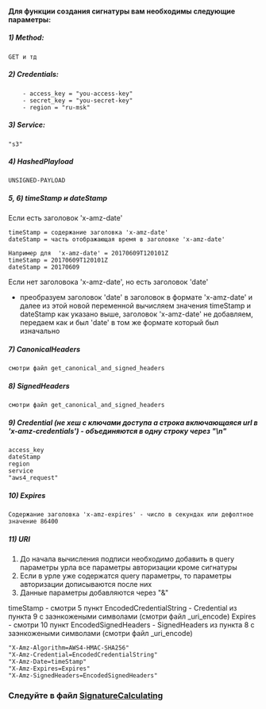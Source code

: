 ####  Для функции создания сигнатуры вам необходимы следующие параметры:
##### 1) Method:
```
GET и тд
```
##### 2) Credentials:
```
    - access_key = "you-access-key"
    - secret_key = "you-secret-key"
    - region = "ru-msk"
```
##### 3) Service:
```
"s3"
```
##### 4) HashedPlayload
```
UNSIGNED-PAYLOAD
```
##### 5, 6) timeStamp и dateStamp
Если есть заголовок 'x-amz-date'
```
timeStamp = содержание заголовка 'x-amz-date'
dateStamp = часть отображающая время в заголовке 'x-amz-date'

Например для  'x-amz-date' = 20170609T120101Z
timeStamp = 20170609T120101Z
dateStamp = 20170609
```
Если нет заголовока 'x-amz-date', но  есть заголовок 'date'

* преобразуем заголовок 'date' в заголовок в формате 'x-amz-date' и далее из этой новой переменной вычисляем значения timeStamp и dateStamp
как указано выше, заголовок 'x-amz-date' не добавляем, передаем как и был 'date' в том же формате который был изначально

##### 7) CanonicalHeaders
```
смотри файл get_canonical_and_signed_headers
```
##### 8) SignedHeaders
```
смотри файл get_canonical_and_signed_headers
```
##### 9) Credential (не хеш с ключами доступа а строка включающаяся url в 'x-amz-credentials') - объединяются в одну строку через "\n"
```
access_key
dateStamp
region
service
"aws4_request"
```
##### 10) Expires
```
Содержание заголовка 'x-amz-expires' - число в секундах или дефолтное значение 86400
```
##### 11) URI
1. До начала вычисления подписи необходимо добавить в query параметры урла все параметры авторизации кроме сигнатуры
2. Если в урле уже содержатся query параметры, то параметры авторизации дописываются после них
3. Данные параметры добавляются через "&"

timeStamp - смотри 5 пункт
EncodedCredentialString - Credential из пункта 9 с заэнкожеными символами (смотри файл  _uri_encode)
Expires - смотри 10 пункт
EncodedSignedHeaders - SignedHeaders из пункта 8  с заэнкожеными символами (смотри файл  _uri_encode)
```
"X-Amz-Algorithm=AWS4-HMAC-SHA256"
"X-Amz-Credential=EncodedCredentialString"
"X-Amz-Date=timeStamp"
"X-Amz-Expires=Expires"
"X-Amz-SignedHeaders=EncodedSignedHeaders"
```

### Следуйте в файл  [SignatureCalculating](https://github.com/mailru/hit-doc/blob/master/authorization/v4-query/SignatureCalculating.md)
